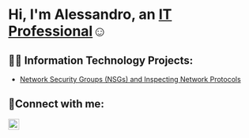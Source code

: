 <h1>Hi, I'm Alessandro, an <a href=https://www.linkedin.com/in/alessandro-garcia-66a43b2a1/>IT Professional</a>☺</h1>

<h2>👨‍💻 Information Technology Projects:</h2>

  - [Network Security Groups (NSGs) and Inspecting Network Protocols](https://github.com/Alessggg/azure-network-protocols)

<h2>🤳Connect with me:</h2>

[<img align="left" alt="Josh | LinkedIn" width="22px" src="https://cdn.jsdelivr.net/npm/simple-icons@v3/icons/linkedin.svg" />][linkedin]

[linkedin]: https://linkedin.com/in/alessandro-garcia-66a43b2a1/
